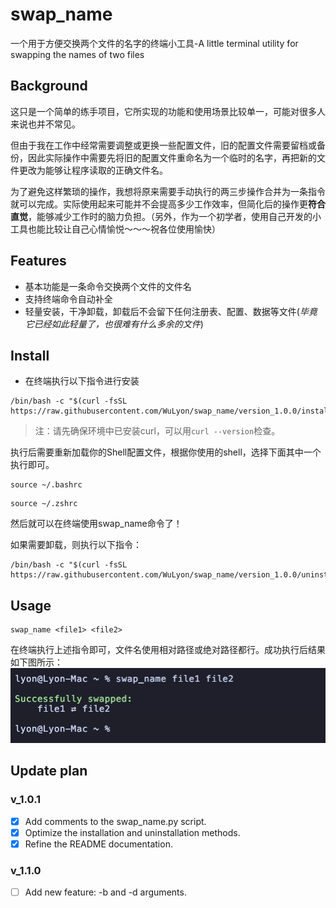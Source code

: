 # swap_name
一个用于方便交换两个文件的名字的终端小工具-A little terminal utility for swapping the names of two files

## Background
这只是一个简单的练手项目，它所实现的功能和使用场景比较单一，可能对很多人来说也并不常见。

但由于我在工作中经常需要调整或更换一些配置文件，旧的配置文件需要留档或备份，因此实际操作中需要先将旧的配置文件重命名为一个临时的名字，再把新的文件更改为能够让程序读取的正确文件名。

为了避免这样繁琐的操作，我想将原来需要手动执行的两三步操作合并为一条指令就可以完成。实际使用起来可能并不会提高多少工作效率，但简化后的操作更**符合直觉**，能够减少工作时的脑力负担。（另外，作为一个初学者，使用自己开发的小工具也能比较让自己心情愉悦～～～祝各位使用愉快）

## Features
- 基本功能是一条命令交换两个文件的文件名
- 支持终端命令自动补全
- 轻量安装，干净卸载，卸载后不会留下任何注册表、配置、数据等文件(_毕竟它已经如此轻量了，也很难有什么多余的文件_)

## Install
- 在终端执行以下指令进行安装
```shell
/bin/bash -c "$(curl -fsSL https://raw.githubusercontent.com/WuLyon/swap_name/version_1.0.0/install.sh)"
```
> 注：请先确保环境中已安装curl，可以用`curl --version`检查。

执行后需要重新加载你的Shell配置文件，根据你使用的shell，选择下面其中一个执行即可。
```shell
source ~/.bashrc
```
```shell
source ~/.zshrc
```
然后就可以在终端使用swap_name命令了！

如果需要卸载，则执行以下指令：
```shell
/bin/bash -c "$(curl -fsSL https://raw.githubusercontent.com/WuLyon/swap_name/version_1.0.0/uninstall.sh)"
```

## Usage
```shell
swap_name <file1> <file2>
```
在终端执行上述指令即可，文件名使用相对路径或绝对路径都行。成功执行后结果如下图所示：
![执行结果](./image/usage1.png)

## Update plan
### v_1.0.1
- [x] Add comments to the swap_name.py script.
- [x] Optimize the installation and uninstallation methods.
- [x] Refine the README documentation.
### v_1.1.0
- [ ] Add new feature: -b and -d arguments.